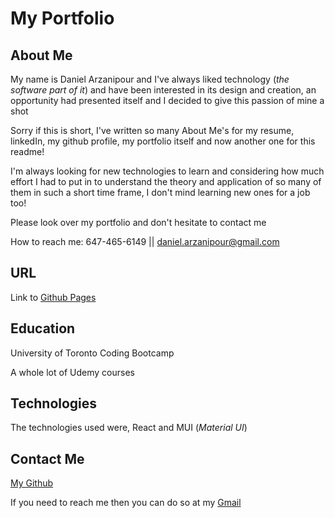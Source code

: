 # My Portfolio

## About Me

My name is Daniel Arzanipour and I've always liked technology (_the software part of it_) and have been interested in its design and creation, an opportunity had presented itself and I decided to give this passion of mine a shot

Sorry if this is short, I've written so many About Me's for my resume, linkedIn, my github profile, my portfolio itself and now another one for this readme!

I'm always looking for new technologies to learn and considering how much effort I had to put in to understand the theory and application of so many of them in such a short time frame, I don't mind learning new ones for a job too!

Please look over my portfolio and don't hesitate to contact me

How to reach me: 647-465-6149 || daniel.arzanipour@gmail.com

## URL

Link to [Github Pages](https://danielarzani.github.io/portfolio/)

## Education

University of Toronto Coding Bootcamp

A whole lot of Udemy courses

## Technologies

The technologies used were, React and MUI (_Material UI_)

## Contact Me

[My Github](https://github.com/DanielArzani)

If you need to reach me then you can do so at my [Gmail](mailto:daniel.arzanipour@gmail.com)
